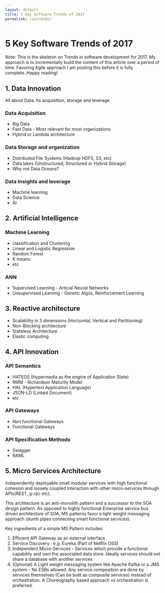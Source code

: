 ```yaml
---
layout: default
title: 5 Key Software Trends of 2017
permalink: /swtrends/
---
```


# 5 Key Software Trends of 2017
Note: This is the skeleton on Trends in software development for 2017. My approach is to incrementally build the content of this article over a period of time. Favoring Agile approach I am posting this before it is fully complete..Happy reading!

## 1. Data Innovation
All about Data. Its acquisition, storage and leverage

### Data Acquisition
* Big Data
* Fast Data - Most relevant for most organizations
* Hybrid or Lambda architecture

### Data Storage and organization
* Distributed File Systems (Hadoop HDFS, S3, etc)
* Data lakes (Unstructured, Structured or Hybrid Storage)
* Why not Data Oceans?

### Data Insights and leverage
* Machine learning
* Data Science
* AI


## 2. Artificial Intelligence
### Machine Learning
* classification and Clustering
* Linear and Logistic Regression
* Random Forest
* K means
* etc

### ANN
* Supervised Learning - Articial Neural Networks
* Unsupervised Learning - Genetic Algos, Reinforcement Learning

## 3. Reactive architecture
* Scalability in 3 dimensions (Horizontal, Vertical and Partitioning)
* Non-Blocking architecture
* Stateless Architecture
* Elastic computing

## 4. API Innovation

### API Semantics
* HATEOS (Hypermedia as the engine of Application State)
* RMM - Richardson Maturity Model
* HAL (Hypertext Application Language)
* JSON-LD (Linked Document)
* etc

### API Gateways
* Non functional Gateways
* Functional Gateways

### API Specification Methods
* Swagger
* RAML

## 5. Micro Services Architecture
Independently deployable small modular services with high functional cohesion and loosely coupled interaction with other micro-services through APIs(REST, g-rpc etc).

This architecture is an anti-monolith pattern and a successor to the SOA design pattern. As opposed to highly functional Enterprise service bus driven architecture of SOA, MS patterns favor a light weight messaging approach (dumb pipes connecting smart functional services).

Key ingredients of a simple MS Pattern includes:

1. Efficient API Gateway as an external interface
2. Service Discovery : e.g. Eureka (Part of Netflix OSS)
3. Independent Micro-Services - Services which provide a functional capability and own the associated data store. Ideally services should not share a database with another services
4. (Optional) A Light weight messaging system like Apache Kafka or a JMS system - No ESBs allowed. Any service composition are done by services themselves (Can be built as composite services) instead of orchestration. A Choreography based approach vs orchestration is preferred.
